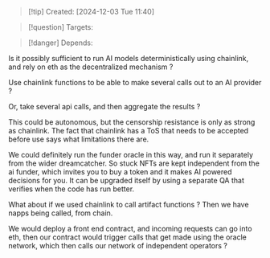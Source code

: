 
>[!tip] Created: [2024-12-03 Tue 11:40]

>[!question] Targets: 

>[!danger] Depends: 

Is it possibly sufficient to run AI models deterministically using chainlink, and rely on eth as the decentralized mechanism ?

Use chainlink functions to be able to make several calls out to an AI provider ?

Or, take several api calls, and then aggregate the results ?

This could be autonomous, but the censorship resistance is only as strong as chainlink.
The fact that chainlink has a ToS that needs to be accepted before use says what limitations there are.

We could definitely run the funder oracle in this way, and run it separately from the wider dreamcatcher.  So stuck NFTs are kept independent from the ai funder, which invites you to buy a token and it makes AI powered decisions for you.  It can be upgraded itself by using a separate QA that verifies when the code has run better.


What about if we used chainlink to call artifact functions ?
Then we have napps being called, from chain.

We would deploy a front end contract, and incoming requests can go into eth, then our contract would trigger calls that get made using the oracle network, which then calls our network of independent operators ?